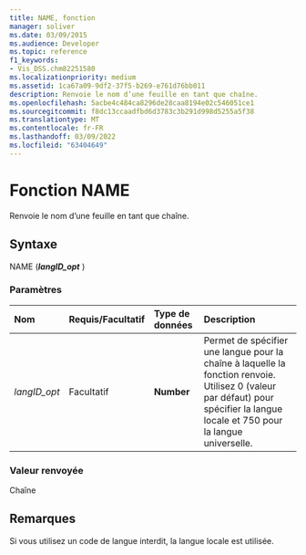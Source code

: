 ```yaml
---
title: NAME, fonction
manager: soliver
ms.date: 03/09/2015
ms.audience: Developer
ms.topic: reference
f1_keywords:
- Vis_DSS.chm82251580
ms.localizationpriority: medium
ms.assetid: 1ca67a09-9df2-37f5-b269-e761d76bb011
description: Renvoie le nom d’une feuille en tant que chaîne.
ms.openlocfilehash: 5acbe4c484ca8296de28caa8194e02c546051ce1
ms.sourcegitcommit: f8dc13ccaadfbd6d3783c3b291d998d5255a5f38
ms.translationtype: MT
ms.contentlocale: fr-FR
ms.lasthandoff: 03/09/2022
ms.locfileid: "63404649"
---
```

# <a name="name-function"></a>Fonction NAME

Renvoie le nom d’une feuille en tant que chaîne.
  
## <a name="syntax"></a>Syntaxe

NAME (***langID_opt*** )
  
### <a name="parameters"></a>Paramètres

|**Nom**|**Requis/Facultatif**|**Type de données**|**Description**|
|:-----|:-----|:-----|:-----|
| *langID_opt* <br/> |Facultatif  <br/> |**Number** <br/> |Permet de spécifier une langue pour la chaîne à laquelle la fonction renvoie. Utilisez 0 (valeur par défaut) pour spécifier la langue locale et 750 pour la langue universelle. |

### <a name="return-value"></a>Valeur renvoyée

Chaîne
  
## <a name="remarks"></a>Remarques

Si vous utilisez un code de langue interdit, la langue locale est utilisée.
  
